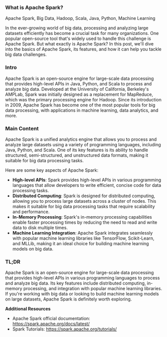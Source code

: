 ### What is Apache Spark?

Apache Spark, Big Data, Hadoop, Scala, Java, Python, Machine Learning

In the ever-growing world of big data, processing and analyzing large datasets efficiently has become a crucial task for many organizations. One popular open-source tool that's widely used to handle this challenge is Apache Spark. But what exactly is Apache Spark? In this post, we'll dive into the basics of Apache Spark, its features, and how it can help you tackle big data challenges.

### Intro

Apache Spark is an open-source engine for large-scale data processing that provides high-level APIs in Java, Python, and Scala to process and analyze big data. Developed at the University of California, Berkeley's AMPLab, Spark was initially designed as a replacement for MapReduce, which was the primary processing engine for Hadoop. Since its introduction in 2009, Apache Spark has become one of the most popular tools for big data processing, with applications in machine learning, data analytics, and more.

### Main Content

Apache Spark is a unified analytics engine that allows you to process and analyze large datasets using a variety of programming languages, including Java, Python, and Scala. One of its key features is its ability to handle structured, semi-structured, and unstructured data formats, making it suitable for big data processing tasks.

Here are some key aspects of Apache Spark:

* **High-level APIs**: Spark provides high-level APIs in various programming languages that allow developers to write efficient, concise code for data processing tasks.
* **Distributed Computing**: Spark is designed for distributed computing, allowing you to process large datasets across a cluster of nodes. This makes it suitable for big data processing tasks that require scalability and performance.
* **In-Memory Processing**: Spark's in-memory processing capabilities enable faster processing times by reducing the need to read and write data to disk multiple times.
* **Machine Learning Integration**: Apache Spark integrates seamlessly with popular machine learning libraries like TensorFlow, Scikit-Learn, and MLLib, making it an ideal choice for building machine learning models on big data.

### TL;DR

Apache Spark is an open-source engine for large-scale data processing that provides high-level APIs in various programming languages to process and analyze big data. Its key features include distributed computing, in-memory processing, and integration with popular machine learning libraries. If you're working with big data or looking to build machine learning models on large datasets, Apache Spark is definitely worth exploring.

**Additional Resources**

* Apache Spark official documentation: <https://spark.apache.org/docs/latest/>
* Spark Tutorials: <https://spark.apache.org/tutorials/>